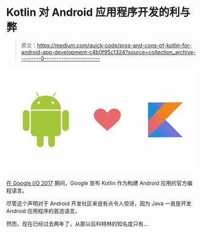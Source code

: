 # Kotlin 对 Android 应用程序开发的利与弊

> 原文：<https://medium.com/quick-code/pros-and-cons-of-kotlin-for-android-app-development-c4b0f95c1324?source=collection_archive---------0----------------------->

![](img/7e4a999175d1e38d5ed6227dd406bd21.png)

[在 Google I/O 2017](https://techcrunch.com/2017/05/17/google-makes-kotlin-a-first-class-language-for-writing-android-apps/) 期间，Google 宣布 Kotlin 作为构建 Android 应用的官方编程语言。

尽管这个声明对于 Android 开发社区来说有点令人惊讶，因为 Java 一直是开发 Android 应用程序的首选语言。

然而，现在已经过去两年了，从那以后科特林的知名度只有…